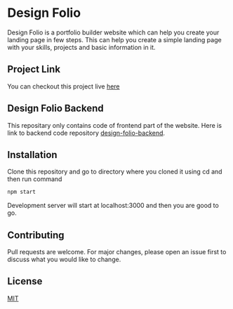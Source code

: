 # Design Folio

Design Folio is a portfolio builder website which can help you create your landing page in few steps. This can help you create a simple landing page with your skills, projects and basic information in it.

## Project Link
You can checkout this project live [here](designfolio.onrender.com)
## Design Folio Backend

This repositary only contains code of frontend part of the website. Here is link to backend code repository [design-folio-backend](https://github.com/ishan249/design-folio-backend).

## Installation

Clone this repository and go to directory where you cloned it using cd and then run command

```bash
npm start
```

Development server will start at localhost:3000 and then you are good to go.


## Contributing

Pull requests are welcome. For major changes, please open an issue first
to discuss what you would like to change.


## License

[MIT](https://github.com/ishan249/design-folio-frontend/blob/master/LICENSE)
